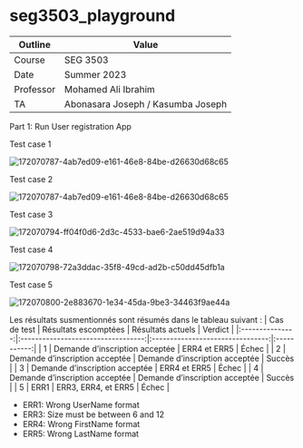 # seg3503_playground
| Outline | Value |
| --- | --- |
| Course | SEG 3503 |
| Date | Summer 2023 |
| Professor | Mohamed Ali Ibrahim |
| TA | Abonasara Joseph / Kasumba Joseph | 

Part 1: Run User registration App

Test case 1

![172070787-4ab7ed09-e161-46e8-84be-d26630d68c65](https://github.com/Daizon99/SEG3503-Lab-2/assets/114030630/fbc5d35a-1fba-453d-b023-381710b6a150)

Test case 2

![172070787-4ab7ed09-e161-46e8-84be-d26630d68c65](https://github.com/Daizon99/SEG3503-Lab-2/assets/114030630/b8f1506d-da3b-43ff-94ea-216d242231c8)

Test case 3 

![172070794-ff04f0d6-2d3c-4533-bae6-2ae519d94a33](https://github.com/Daizon99/SEG3503-Lab-2/assets/114030630/66c9c88a-8c5c-4ff8-891e-6281d7740275)

Test case 4 

![172070798-72a3ddac-35f8-49cd-ad2b-c50dd45dfb1a](https://github.com/Daizon99/SEG3503-Lab-2/assets/114030630/5a766dd4-ccbf-4634-9990-ac341289b1cf)

Test case 5 

![172070800-2e883670-1e34-45da-9be3-34463f9ae44a](https://github.com/Daizon99/SEG3503-Lab-2/assets/114030630/bd5e5600-b050-4eb4-ae1a-fafcb2e46f91)

Les résultats susmentionnés sont résumés dans le tableau suivant :
|   Cas de test   |        Résultats escomptées        |       Résultats actuels          |   Verdict   |
|:---------------:|:----------------------------------:|:--------------------------------:|:-----------:| 
|        1        |   Demande d’inscription acceptée   |		  ERR4 et ERR5		|    Échec    |
|        2        |   Demande d’inscription acceptée   |  Demande d’inscription acceptée  |    Succès   |
|        3        |   Demande d’inscription acceptée   | 		  ERR4 et ERR5		|    Échec    |
|        4        |   Demande d’inscription acceptée   |  Demande d’inscription acceptée  |    Succès   |
|        5        |  		     ERR1                |        ERR3, ERR4, et ERR5		|    Échec    |


- ERR1: Wrong UserName format
 - ERR3: Size must be between 6 and 12
 - ERR4: Wrong FirstName format
 - ERR5: Wrong LastName format


